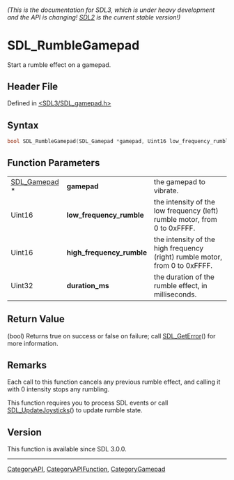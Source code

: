 ###### (This is the documentation for SDL3, which is under heavy development and the API is changing! [SDL2](https://wiki.libsdl.org/SDL2/) is the current stable version!)
# SDL_RumbleGamepad

Start a rumble effect on a gamepad.

## Header File

Defined in [<SDL3/SDL_gamepad.h>](https://github.com/libsdl-org/SDL/blob/main/include/SDL3/SDL_gamepad.h)

## Syntax

```c
bool SDL_RumbleGamepad(SDL_Gamepad *gamepad, Uint16 low_frequency_rumble, Uint16 high_frequency_rumble, Uint32 duration_ms);
```

## Function Parameters

|                              |                           |                                                                             |
| ---------------------------- | ------------------------- | --------------------------------------------------------------------------- |
| [SDL_Gamepad](SDL_Gamepad) * | **gamepad**               | the gamepad to vibrate.                                                     |
| Uint16                       | **low_frequency_rumble**  | the intensity of the low frequency (left) rumble motor, from 0 to 0xFFFF.   |
| Uint16                       | **high_frequency_rumble** | the intensity of the high frequency (right) rumble motor, from 0 to 0xFFFF. |
| Uint32                       | **duration_ms**           | the duration of the rumble effect, in milliseconds.                         |

## Return Value

(bool) Returns true on success or false on failure; call
[SDL_GetError](SDL_GetError)() for more information.

## Remarks

Each call to this function cancels any previous rumble effect, and calling
it with 0 intensity stops any rumbling.

This function requires you to process SDL events or call
[SDL_UpdateJoysticks](SDL_UpdateJoysticks)() to update rumble state.

## Version

This function is available since SDL 3.0.0.

----
[CategoryAPI](CategoryAPI), [CategoryAPIFunction](CategoryAPIFunction), [CategoryGamepad](CategoryGamepad)

